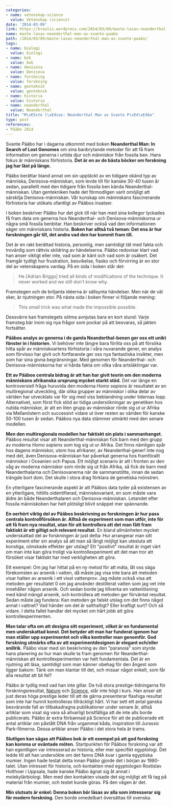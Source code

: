 ```yaml
---
categories:
- name: vetenskap-science
  value: Vetenskap (science)
date: '2014-03-09'
link: https://kraulis.wordpress.com/2014/03/09/maste-lasas-neanderthal-man-av-svante-paabo/
name: maste-lasas-neanderthal-man-av-svante-paabo
path: /2014/03/09/maste-lasas-neanderthal-man-av-svante-paabo/
tags:
- name: biologi
  value: biologi
- name: bok
  value: bok
- name: denisova
  value: Denisova
- name: forskning
  value: forskning
- name: genteknik
  value: genteknik
- name: historia
  value: historia
- name: neanderthal
  value: Neanderthal
title: "M\xE5ste l\xE4sas: Neanderthal Man av Svante P\xE4\xE4bo"
type: post
references:
- Pääbo 2014
---
```

Svante Pääbo har i dagarna utkommit med boken **Neanderthal Man: In Search of Lost Genomes** om sina banbrytande metoder för att få fram information om generna i urtida djur och människor från fossila ben. Hans fokus är människans förhistoria. **Det är en av de bästa böcker om forskning jag har läst på länge.**

Pääbo berättar bland annat om sin upptäckt av en tidigare okänd typ av människa, Denisova-människan, som levde till för kanske 30-40 tusen år sedan, parallellt med den tidigare från fossila ben kända Neanderthal-människan. Utan gentekniken hade det förmodligen varit omöjligt att särskilja Denisova-människan. Vår kunskap om människans fascinerande förhistoria har utökats ofantligt av Pääbos insatser.

I boken beskriver Pääbo hur det gick till när han med sina kollegor lyckades få fram data om generna hos Neanderthal- och Denisova-människorna ur några små fossila benbitar. Han beskriver också vad den informationen säger om människans historia. **Boken har alltså två teman: Det ena är hur forskningen går till, det andra vad den har kommit fram till.**

Det är en rakt berättad historia, personlig, men samtidigt tät med fakta och trovärdig som rättvis skildring av händelserna. Pääbo redovisar klart vad han anser viktigt eller inte, vad som är känt och vad som är osäkert. Det framgår tydligt hur frustration, besvikelse, fiasko och förvirring är en stor del av vetenskapens vardag. På en sida i boken står det:

> He [Adrian Briggs] tried all kinds of modifications of the technique. It never worked and we still don't know why.

Framstegen och de briljanta idéerna är sällsynta händelser. Men när de väl sker, är njutningen stor. På nästa sida i boken finner vi följande mening:

> This small trick was what made the impossible possible.

Dessvärre kan framstegets sötma avnjutas bara en kort stund: Varje framsteg bär inom sig nya frågor som pockar på att besvaras, så jakten fortsätter.

**Pääbos analys av generna i de gamla Neanderthal-benen ger oss ett unikt fönster in i historien.** Vi behöver inte längre bara förlita oss på att försöka hitta spår av människoartens förhistoria i våra nuvarande gener, en analys som förvisso har givit och fortfarande ger oss nya fantastiska insikter, men som har sina givna begränsningar. Med genomen för Neanderthal- och Denisova-människorna har vi hårda fakta om vilka våra artsläktingar var.

**Ett av Pääbos centrala bidrag är att han har givit teorin om den moderna människans afrikanska ursprung mycket starkt stöd.** Det var länge en kontroversiell fråga huruvida den moderna *Homo sapiens* är resultatet av en multiregional utveckling, där olika grupper av människor i olika delar av världen har utvecklats var för sig med viss beblandning under tidernas lopp. Alternativet, som först fick stöd av tidiga undersökningar av genetiken hos nutida människor, är att en liten grupp av människor rörde sig ut ur Afrika via Mellanöstern och successivt vidare ut över resten av världen för kanske 50-100 tusen år sedan. Pääbos nya data stämmer utmärkt med den senare modellen.

**Men den multiregionala modellen har faktiskt sin plats i sammanhanget.** Pääbos resultat visar att Neanderthal-människan fick barn med den grupp av moderna *Homo sapiens* som tog sig ut ur Afrika. Det finns nämligen spår hos dagens människor, utom hos afrikaner, av Neanderthal-gener! Inte nog med det, även Denisova-människan har påverkat generna hos framförallt människor i Oceanien och Papua. Ett möjligt scenario är att i fronten av den våg av moderna människor som rörde sig ut från Afrika, så fick de barn med Neanderthalarna och Denisovanerna när de sammanstötte, innan de sedan trängde bort dom. Det skulle i stora drag förklara de genetiska mönstren.

En ytterligare fascinerande aspekt är att Pääbos data tyder på existensen av en ytterligare, hittills oidentifierad, människovariant, en som måste vara äldre än både Neanderthalaren och Denisova-människan. Letandet efter fossila människoben har helt plötsligt blivit snäppet mer spännande.

**En oerhört viktig del av Pääbos beskrivning av forskningen är hur pass centrala kontrollförsöken är. Alltså de experiment som man utför, inte för att få fram nya resultat, utan för att kontrollera att det man fått fram faktiskt är ett giltigt och relevant resultat.** En bland allmänheten mycket underskattad del av forskningen är just detta: Hur arrangerar man sitt experiment eller sin analys så att man så långt möjligt kan utesluta att konstiga, oönskade effekter ger utslag? Ett "positivt" resultat är inget värt om man inte kan göra troligt via kontrollexperiment att det man tror att försöket visar faktiskt har med verkligheten att göra.

Ett exempel: Om jag har hittat på en ny metod för att mäta, låt oss säga förekomsten av arsenik i vatten, då måste jag visa inte bara att metoden visar halten av arsenik i ett visst vattenprov. Jag måste också visa att metoden ger resultatet 0 om jag använder destillerat vatten som jag vet inte innehåller någon arsenik. Och sedan borde jag tillverka en vattenlösning med känd mängd arsenik, och kontrollera att metoden ger förväntat resultat. Sedan måste jag fundera: Kan metoden ge falskt utslag om det finns något annat i vattnet? Vad händer om det är salthaltigt? Eller kraftigt surt? Och så vidare. I detta fallet handlar det mycket om hårt jobb att göra kontrollexperimenten.

**Man talar ofta om att designa sitt experiment, vilket är en fundamental men underskattad konst. Det betyder att man har funderat igenom hur man ställer upp experimentet och vilka kontroller man genomför. God forskning utmärks ofta av att experimentdesignen är elegant och/eller snillrik.** Pääbo visar med sin beskrivning av den "paranoia" som styrde hans planering av hur man skulle ta fram genomen för Neanderthal-människan att kontrollexperimenten var helt fundamentala. Det är en njutning att läsa, samtidigt som man känner obehag för den ångest som ligger bakom: Tänk om man klantar till det, och missar något enkelt, som får alla resultat att bli fel?

Pääbo är tydlig med vad han inte gillar. De två stora prestige-tidningarna för forskningsresultat, [Nature](http://www.nature.com/) och [Science](http://www.sciencemag.org/magazine), står inte högt i kurs. Han anser att just deras höga prestige leder till att de gärna presenterar flashiga resultat som inte har hunnit kontrolleras tillräckligt hårt. Vi har sett ett antal ganska besvärande fall av tillbakadragna publikationer under senare år, alltså artiklar som visat sig vara så allvarligt bristfälliga att de inte alls borde publicerats. Pääbo är extra förbannad på Science för att de publicerade ett antal artiklar om påstått DNA från urgammal kåda, inspiration till Jurassic Park-filmerna. Dessa artiklar anser Pääbo i det stora hela är trams.

**Slutligen kan sägas att Pääbos bok är ett exempel på att god forskning kan komma ur oväntade möten.** Startpunkten för Pääbos forskning var att han egentligen var intresserad av historia, eller mer specifikt egyptologi. Det ledde till att han undersökte om det fanns DNA kvar i gamla egyptiska mumier. Ingen hade testat detta innan Pääbo gjorde det i början av 1980-talet. Utan intresset för historia, och kontakten med egyptologen Rostislav Holthoer i Uppsala, hade kanske Pääbo ägnat sig åt annat i molekylärbiologi. Men med den kontakten visade det sig möjligt att få tag på material från mumier, och testet kunde göras. På den vägen är det.

**Min slutsats är enkel: Denna boken bör läsas av alla som intresserar sig för modern forskning.** Den borde omedelbart översättas till svenska.
